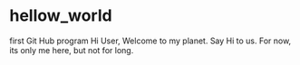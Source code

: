 # hellow_world
first Git Hub program
Hi User,
Welcome to my planet. Say Hi to us. For now, its only me here, but not for long.
